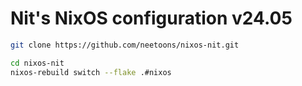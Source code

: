 # Nit's NixOS configuration v24.05

```bash
git clone https://github.com/neetoons/nixos-nit.git
```

```bash
cd nixos-nit
nixos-rebuild switch --flake .#nixos
```
